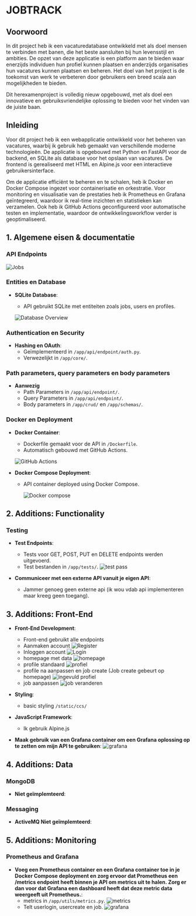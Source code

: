 # JOBTRACK

## Voorwoord

In dit project heb ik een vacaturedatabase ontwikkeld met als doel mensen te verbinden met banen, die het beste aansluiten bij hun levensstijl en ambities. De opzet van deze applicatie is een platform aan te bieden waar enerzijds individuen hun profiel kunnen plaatsen en anderzijds organisaties hun vacatures kunnen plaatsen en beheren. Het doel van het project is de toekomst van werk te verbeteren door gebruikers een breed scala aan mogelijkheden te bieden. 

Dit herexamenproject is volledig nieuw opgebouwd, met als doel een innovatieve en gebruiksvriendelijke oplossing te bieden voor het vinden van de juiste baan.

## Inleiding

Voor dit project heb ik een webapplicatie ontwikkeld voor het beheren van vacatures, waarbij ik gebruik heb gemaakt van verschillende moderne technologieën. De applicatie is opgebouwd met Python en FastAPI voor de backend, en SQLite als database voor het opslaan van vacatures. De frontend is gerealiseerd met HTML en Alpine.js voor een interactieve gebruikersinterface.

Om de applicatie efficiënt te beheren en te schalen, heb ik Docker en Docker Compose ingezet voor containerisatie en orkestratie. Voor monitoring en visualisatie van de prestaties heb ik Prometheus en Grafana geïntegreerd, waardoor ik real-time inzichten en statistieken kan verzamelen. Ook heb ik GitHub Actions geconfigureerd voor automatische testen en implementatie, waardoor de ontwikkelingsworkflow verder is geoptimaliseerd.

## 1. Algemene eisen & documentatie

### API Endpoints

![Jobs](readme/endpoints.png)


### Entities en Database

- **SQLite Database**:
  - API gebruikt SQLite met entiteiten zoals jobs, users en profiles.

  ![Database Overview](readme/database_overview.png)

### Authentication en Security

- **Hashing en OAuth**:
  - Geïmplementeerd in `/app/api/endpoint/auth.py`.
  - Verwezelijkt  in `/app/core/`.

### Path parameters, query parameters en body parameters

- **Aanwezig**
  - Path Parameters in `/app/api/endpoint/`.
  - Query Parameters  in `/app/api/endpoint/`.
  - Body parameters  in `/app/crud/` en `/app/schemas/`.

### Docker en Deployment

- **Docker Container**:
  - Dockerfile gemaakt voor de API in `/Dockerfile`.
  - Automatisch gebouwd met GitHub Actions.

  ![GitHub Actions](readme/github_actions.png)

- **Docker Compose Deployment**:

  - API container deployed using Docker Compose.

    ![Docker compose](readme/docker_compose.png)

## 2. Additions: Functionality

### Testing

- **Test Endpoints**:
  - Tests voor GET, POST, PUT en DELETE endpoints werden uitgevoerd.
  - Test bestanden in `/app/tests/`.
    ![test pass](readme/pytest.png)

- **Communiceer met een externe API vanuit je eigen API**:
  - Jammer genoeg geen externe api (ik wou vdab api implementeren maar kreeg geen toegang).

## 3. Additions: Front-End

- **Front-End Development**:
    - Front-end gebruikt alle endpoints 
    - Aanmaken account 
    ![Register](readme/fronternd/register.png)
    - Inloggen account
    ![Login](readme/fronternd/login.png)
    - homepage met data
    ![homepage](readme/fronternd/homepage.png)
    - profile standaard
    ![profiel](readme/fronternd/profile.png)
    - profile na aanpassen en job create (Job create gebeurt op homepage)
    ![ingevuld profiel ](readme/fronternd/ingevuld_profile.png)
    - job aanpassen 
    ![job veranderen](readme/fronternd/job_veranderen.png)

- **Styling**:
  - basic styling `/static/ccs/`

- **JavaScript Framework**:
  - Ik gebruik Alpine.js

- **Maak gebruik van een Grafana container om een Grafana oplossing op te zetten om mijn API te gebruiken**:
    ![grafana](readme/grafana.png)


## 4. Additions: Data

### MongoDB
- **Niet geïmplemteerd**:

### Messaging
- **ActiveMQ Niet geïmplemteerd**:

## 5. Additions: Monitoring

### Prometheus and Grafana

- **Voeg een Prometheus container en een Grafana container toe in je Docker Compose deployment en zorg ervoor dat Prometheus een /metrics endpoint heeft binnen je API om metrics uit te halen. Zorg er dan voor dat Grafana een dashboard heeft dat deze metric data weergeeft uit Prometheus.**:
  - metrics in `/app/utils/metrics.py`.
    ![metrics](readme/metrics.png)
  - Telt userlogin, usercreate en job.
      ![grafana](readme/grafana.png)


